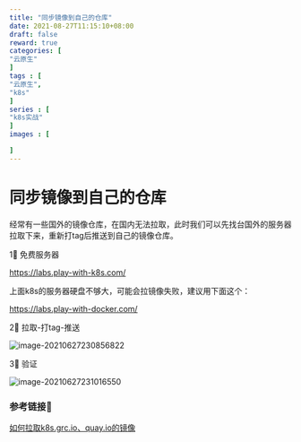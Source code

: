 ```yaml
---
title: "同步镜像到自己的仓库"
date: 2021-08-27T11:15:10+08:00
draft: false
reward: true
categories: [
"云原生"
]
tags : [
"云原生",
"k8s"
]
series : [
"k8s实战"
]
images : [

]
---
```


# 同步镜像到自己的仓库

经常有一些国外的镜像仓库，在国内无法拉取，此时我们可以先找台国外的服务器拉取下来，重新打tag后推送到自己的镜像仓库。

1⃣️ 免费服务器

https://labs.play-with-k8s.com/

上面k8s的服务器硬盘不够大，可能会拉镜像失败，建议用下面这个：

https://labs.play-with-docker.com/

2⃣️ 拉取-打tag-推送

![image-20210627230856822](https://picgo.6and.ltd/img/image-20210627230856822.png)

3⃣️ 验证

![image-20210627231016550](https://picgo.6and.ltd/img/image-20210627231016550.png)



### 参考链接🔗

[如何拉取k8s.grc.io、quay.io的镜像](https://www.lingjie.tech/article/2020-11-24/25)
